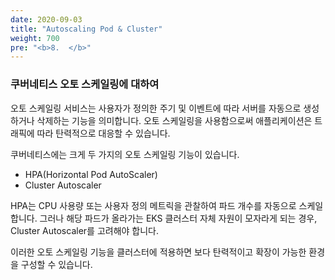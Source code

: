 ```yaml
---
date: 2020-09-03
title: "Autoscaling Pod & Cluster"
weight: 700
pre: "<b>8.  </b>"
---
```


### 쿠버네티스 오토 스케일링에 대하여
오토 스케일링 서비스는 사용자가 정의한 주기 및 이벤트에 따라 서버를 자동으로 생성하거나 삭제하는 기능을 의미합니다. 오토 스케일링을 사용함으로써 애플리케이션은 트래픽에 따라 탄력적으로 대응할 수 있습니다.

쿠버네티스에는 크게 두 가지의 오토 스케일링 기능이 있습니다. 

- HPA(Horizontal Pod AutoScaler)
- Cluster Autoscaler

HPA는 CPU 사용량 또는 사용자 정의 메트릭을 관찰하여 파드 개수를 자동으로 스케일합니다. 그러나 해당 파드가 올라가는 EKS 클러스터 자체 자원이 모자라게 되는 경우, Cluster Autoscaler를 고려해야 합니다.

이러한 오토 스케일링 기능을 클러스터에 적용하면 보다 탄력적이고 확장이 가능한 환경을 구성할 수 있습니다.